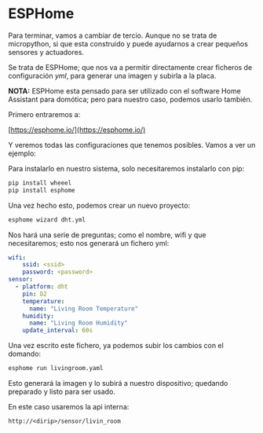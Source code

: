 # ESPHome

Para terminar, vamos a cambiar de tercio. Aunque no se trata de micropython, si que esta construido y puede ayudarnos a crear pequeños sensores y actuadores.

Se trata de ESPHome; que nos va a permitir directamente crear ficheros de configuración _yml_, para generar una imagen y subirla a la placa.

**NOTA:** ESPHome esta pensado para ser utilizado con el software Home Assistant para domótica; pero para nuestro caso, podemos usarlo también.

Primero entraremos a:

[https://esphome.io/](https://esphome.io/)

Y veremos todas las configuraciones que tenemos posibles. Vamos a ver un ejemplo:

Para instalarlo en nuestro sistema, solo necesitaremos instalarlo con pip:

```bash
pip install wheeel
pip install esphome
```

Una vez hecho esto, podemos crear un nuevo proyecto:

```bash
esphome wizard dht.yml
```

Nos hará una serie de preguntas; como el nombre, wifi y que necesitaremos; esto nos generará un fichero yml:

```yml
wifi:
    ssid: <ssid>
    password: <password>
sensor:
  - platform: dht
    pin: D2
    temperature:
      name: "Living Room Temperature"
    humidity:
      name: "Living Room Humidity"
    update_interval: 60s
```

Una vez escrito este fichero, ya podemos subir los cambios con el domando:

```bash
esphome run livingroom.yaml
```

Esto generará la imagen y lo subirá a nuestro dispositivo; quedando preparado y listo para ser usado.

En este caso usaremos la api interna:

```
http://<dirip>/sensor/livin_room
```